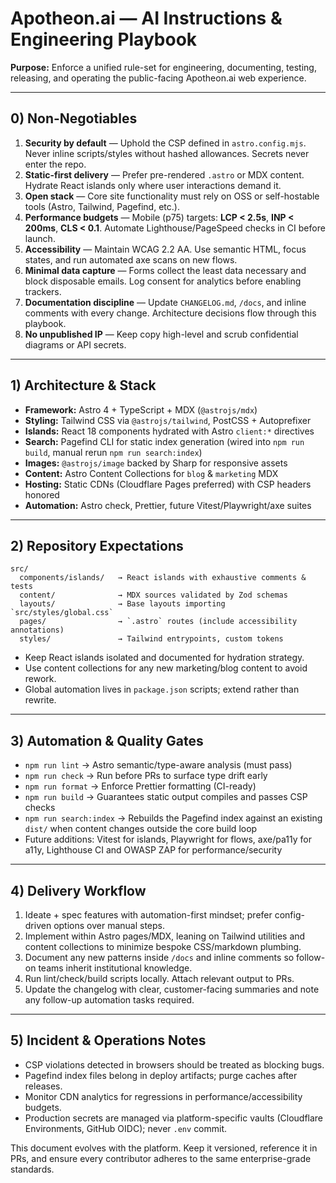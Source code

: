 # Apotheon.ai — AI Instructions & Engineering Playbook

**Purpose:** Enforce a unified rule-set for engineering, documenting, testing,
releasing, and operating the public-facing Apotheon.ai web experience.

---

## 0) Non-Negotiables

1. **Security by default** — Uphold the CSP defined in `astro.config.mjs`. Never
   inline scripts/styles without hashed allowances. Secrets never enter the repo.
2. **Static-first delivery** — Prefer pre-rendered `.astro` or MDX content.
   Hydrate React islands only where user interactions demand it.
3. **Open stack** — Core site functionality must rely on OSS or self-hostable
   tools (Astro, Tailwind, Pagefind, etc.).
4. **Performance budgets** — Mobile (p75) targets: **LCP < 2.5s**, **INP < 200ms**,
   **CLS < 0.1**. Automate Lighthouse/PageSpeed checks in CI before launch.
5. **Accessibility** — Maintain WCAG 2.2 AA. Use semantic HTML, focus states, and
   run automated axe scans on new flows.
6. **Minimal data capture** — Forms collect the least data necessary and block
   disposable emails. Log consent for analytics before enabling trackers.
7. **Documentation discipline** — Update `CHANGELOG.md`, `/docs`, and inline
   comments with every change. Architecture decisions flow through this playbook.
8. **No unpublished IP** — Keep copy high-level and scrub confidential diagrams
   or API secrets.

---

## 1) Architecture & Stack

- **Framework:** Astro 4 + TypeScript + MDX (`@astrojs/mdx`)
- **Styling:** Tailwind CSS via `@astrojs/tailwind`, PostCSS + Autoprefixer
- **Islands:** React 18 components hydrated with Astro `client:*` directives
- **Search:** Pagefind CLI for static index generation (wired into `npm run build`, manual rerun `npm run search:index`)
- **Images:** `@astrojs/image` backed by Sharp for responsive assets
- **Content:** Astro Content Collections for `blog` & `marketing` MDX
- **Hosting:** Static CDNs (Cloudflare Pages preferred) with CSP headers honored
- **Automation:** Astro check, Prettier, future Vitest/Playwright/axe suites

---

## 2) Repository Expectations

```
src/
  components/islands/   → React islands with exhaustive comments & tests
  content/              → MDX sources validated by Zod schemas
  layouts/              → Base layouts importing `src/styles/global.css`
  pages/                → `.astro` routes (include accessibility annotations)
  styles/               → Tailwind entrypoints, custom tokens
```

- Keep React islands isolated and documented for hydration strategy.
- Use content collections for any new marketing/blog content to avoid rework.
- Global automation lives in `package.json` scripts; extend rather than rewrite.

---

## 3) Automation & Quality Gates

- `npm run lint` → Astro semantic/type-aware analysis (must pass)
- `npm run check` → Run before PRs to surface type drift early
- `npm run format` → Enforce Prettier formatting (CI-ready)
- `npm run build` → Guarantees static output compiles and passes CSP checks
- `npm run search:index` → Rebuilds the Pagefind index against an existing
  `dist/` when content changes outside the core build loop
- Future additions: Vitest for islands, Playwright for flows, axe/pa11y for a11y,
  Lighthouse CI and OWASP ZAP for performance/security

---

## 4) Delivery Workflow

1. Ideate + spec features with automation-first mindset; prefer config-driven
   options over manual steps.
2. Implement within Astro pages/MDX, leaning on Tailwind utilities and content
   collections to minimize bespoke CSS/markdown plumbing.
3. Document any new patterns inside `/docs` and inline comments so follow-on
   teams inherit institutional knowledge.
4. Run lint/check/build scripts locally. Attach relevant output to PRs.
5. Update the changelog with clear, customer-facing summaries and note any
   follow-up automation tasks required.

---

## 5) Incident & Operations Notes

- CSP violations detected in browsers should be treated as blocking bugs.
- Pagefind index files belong in deploy artifacts; purge caches after releases.
- Monitor CDN analytics for regressions in performance/accessibility budgets.
- Production secrets are managed via platform-specific vaults (Cloudflare
  Environments, GitHub OIDC); never `.env` commit.

This document evolves with the platform. Keep it versioned, reference it in PRs,
and ensure every contributor adheres to the same enterprise-grade standards.
